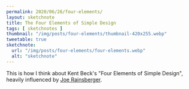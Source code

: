 ```yaml
---
permalink: 2020/06/26/four-elements/
layout: sketchnote
title: The Four Elements of Simple Design
tags: [ sketchnotes ]
thumbnail: "/img/posts/four-elements/thumbnail-420x255.webp"
tweetable: true
sketchnote:
  url: "/img/posts/four-elements/four-elements.webp"
  alt: "sketchnote"
---
```


This is how I think about Kent Beck's "Four Elements of Simple Design", heavily influenced by 
<a href="https://blog.jbrains.ca/permalink/the-four-elements-of-simple-design">Joe Rainsberger</a>.
